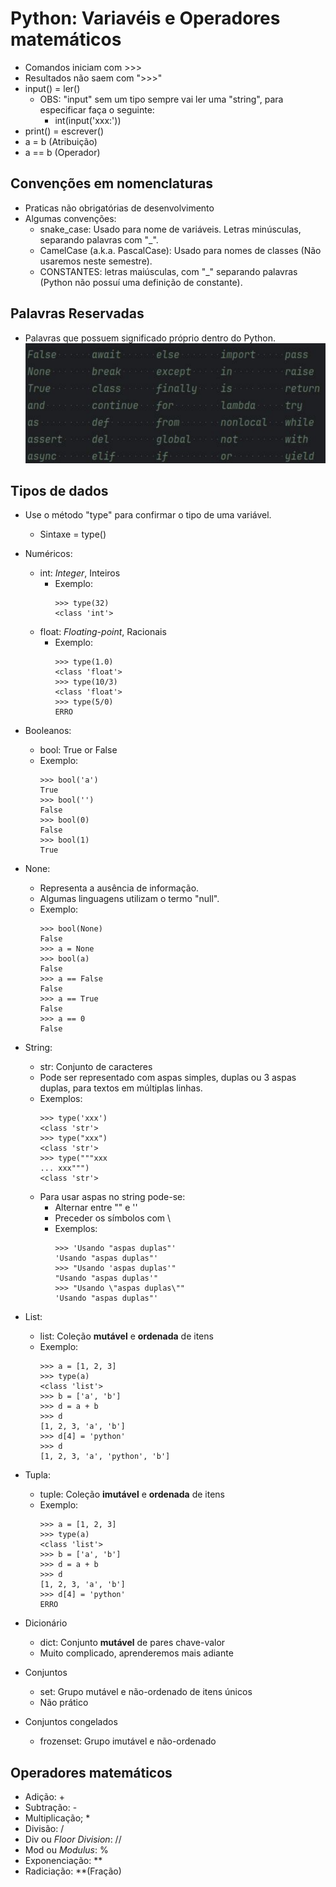 # Python: Variavéis e Operadores matemáticos
- Comandos iniciam com >>>
- Resultados não saem com ">>>"
- input() = ler()
  - OBS: "input" sem um tipo sempre vai ler uma "string", para especificar faça o seguinte:
    - int(input('xxx:'))
- print() = escrever()
- a = b (Atribuição)
- a == b (Operador)

## Convenções em nomenclaturas
- Praticas não obrigatórias de desenvolvimento
- Algumas convenções:
  - snake_case: Usado para nome de variáveis. Letras minúsculas, separando palavras com "_".
  - CamelCase (a.k.a. PascalCase): Usado para nomes de classes (Não usaremos neste semestre).
  - CONSTANTES: letras maiúsculas, com "_" separando palavras (Python não possuí uma definição de constante).

## Palavras Reservadas
- Palavras que possuem significado próprio dentro do Python.
![](Palavras_reservadas.png)

## Tipos de dados
- Use o método "type" para confirmar o tipo de uma variável.
  - Sintaxe = type()
- Numéricos:
  - int: *Integer*, Inteiros
    - Exemplo:
      ```
      >>> type(32) 
      <class 'int'>
      ```
  - float: *Floating-point*, Racionais
    - Exemplo:
      ```
      >>> type(1.0)
      <class 'float'>
      >>> type(10/3)
      <class 'float'>
      >>> type(5/0)
      ERRO
      ```
- Booleanos:
  - bool: True or False
  - Exemplo:
    ```
    >>> bool('a')
    True
    >>> bool('')
    False
    >>> bool(0)
    False
    >>> bool(1)
    True
    ```
- None:
  - Representa a ausência de informação.
  - Algumas linguagens utilizam o termo "null".
  - Exemplo: 
    ```
    >>> bool(None) 
    False
    >>> a = None
    >>> bool(a)
    False
    >>> a == False
    False
    >>> a == True
    False
    >>> a == 0
    False
    ```
  
- String:
  - str: Conjunto de caracteres
  - Pode ser representado com aspas simples, duplas ou 3 aspas duplas, para textos em múltiplas linhas.
  - Exemplos:
    ```
    >>> type('xxx')
    <class 'str'>
    >>> type("xxx")
    <class 'str'>
    >>> type("""xxx 
    ... xxx""")
    <class 'str'>
    ```
  - Para usar aspas no string pode-se:
    - Alternar entre "" e ''
    - Preceder os símbolos com \
    - Exemplos:
      ```
      >>> 'Usando "aspas duplas"'
      'Usando "aspas duplas"'
      >>> "Usando 'aspas duplas'"
      "Usando "aspas duplas'"
      >>> "Usando \"aspas duplas\""
      'Usando "aspas duplas"'
      ```

- List:
  - list: Coleção **mutável** e **ordenada** de itens
  - Exemplo:
    ```
    >>> a = [1, 2, 3]
    >>> type(a)
    <class 'list'>
    >>> b = ['a', 'b']
    >>> d = a + b
    >>> d
    [1, 2, 3, 'a', 'b']
    >>> d[4] = 'python'
    >>> d
    [1, 2, 3, 'a', 'python', 'b']
    ```

- Tupla:
  - tuple: Coleção **imutável** e **ordenada** de itens
  - Exemplo: 
    ```
    >>> a = [1, 2, 3]
    >>> type(a)
    <class 'list'>
    >>> b = ['a', 'b']
    >>> d = a + b
    >>> d
    [1, 2, 3, 'a', 'b']
    >>> d[4] = 'python'
    ERRO
    ```

- Dicionário
  - dict: Conjunto **mutável** de pares chave-valor
  - Muito complicado, aprenderemos mais adiante

- Conjuntos
  - set: Grupo mutável e não-ordenado de itens únicos
  - Não prático

- Conjuntos congelados
  - frozenset: Grupo imutável e não-ordenado

## Operadores matemáticos
 - Adição: +
 - Subtração: -
 - Multiplicação; *
 - Divisão: /
 - Div ou *Floor Division*: //
 - Mod ou *Modulus*: %
 - Exponenciação: **
 - Radiciação: **(Fração)

